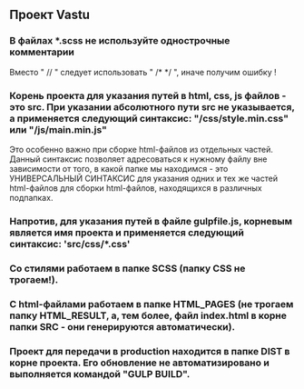 ## Проект Vastu

### В файлах \*.scss не используйте однострочные комментарии

Вместо " // " следует использовать " /\* \*/ ", иначе получим ошибку !

### Корень проекта для указания путей в html, css, js файлов - это src. При указании абсолютного пути src не указывается, а применяется следующий синтаксис: "/css/style.min.css" или "/js/main.min.js"

Это особенно важно при сборке html-файлов из отдельных частей. Данный синтаксис позволяет адресоваться к нужному файлу вне зависимости от того, в какой папке мы находимся - это УНИВЕРСАЛЬНЫЙ СИНТАКСИС для указания одних и тех же частей html-файлов для сборки html-файлов, находящихся в различных подпапках.

### Напротив, для указания путей в файле gulpfile.js, корневым является имя проекта и применяется следующий синтаксис: 'src/css/\*.css'

### Со стилями работаем в папке SCSS (папку CSS не трогаем!).

### С html-файлами работаем в папке HTML_PAGES (не трогаем папку HTML_RESULT, а, тем более, файл index.html в корне папки SRC - они генерируются автоматически).

### Проект для передачи в production находится в папке DIST в корне проекта. Его обновление не автоматизировано и выполняется командой "GULP BUILD".
